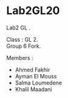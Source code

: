 # Lab2GL20
Lab2 GL .    

Class : GL 2.  
Group 6 Fork.    

Members :  
* Ahmed Fakhir  
* Ayman El Mouss  
* Salma Loumedene  
* Khalil Maadani

